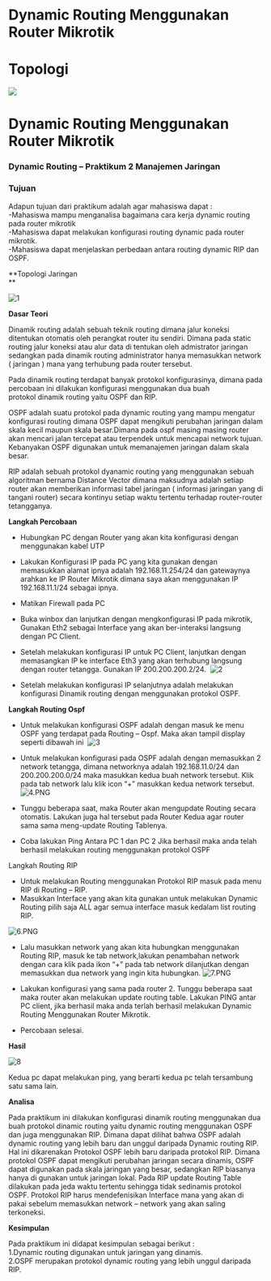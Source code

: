 # Dynamic Routing Menggunakan Router Mikrotik                                                                         




# Topologi
![](https://edosyam.wordpress.com/wp-content/uploads/2016/09/1.png?w=422)

Dynamic Routing Menggunakan Router Mikrotik
===========================================


### Dynamic Routing – Praktikum 2 Manajemen Jaringan

### Tujuan

Adapun tujuan dari praktikum adalah agar mahasiswa dapat :  
\-Mahasiswa mampu menganalisa bagaimana cara kerja dynamic routing pada router mikrotik  
\-Mahasiswa dapat melakukan konfigurasi routing dynamic pada router mikrotik.  
\-Mahasiswa dapat menjelaskan perbedaan antara routing dynamic RIP dan OSPF.

**Topologi Jaringan  
**

![1](https://edosyam.wordpress.com/wp-content/uploads/2016/09/1.png?w=300&h=202)

**Dasar Teori**

Dinamik routing adalah sebuah teknik routing dimana jalur koneksi ditentukan otomatis oleh perangkat router itu sendiri. Dimana pada static routing jalur koneksi atau alur data di tentukan oleh admistrator jaringan sedangkan pada dinamik routing administrator hanya memasukkan network ( jaringan ) mana yang terhubung pada router tersebut.

Pada dinamik routing terdapat banyak protokol konfigurasinya, dimana pada percobaan ini dilakukan konfigurasi menggunakan dua buah protokol dinamik routing yaitu OSPF dan RIP.

OSPF adalah suatu protokol pada dynamic routing yang mampu mengatur konfigurasi routing dimana OSPF dapat mengikuti perubahan jaringan dalam skala kecil maupun skala besar.Dimana pada ospf masing masing router akan mencari jalan tercepat atau terpendek untuk mencapai network tujuan. Kebanyakan OSPF digunakan untuk memanajemen jaringan dalam skala besar.

RIP adalah sebuah protokol dyanamic routing yang menggunakan sebuah algoritman bernama Distance Vector dimana maksudnya adalah setiap router akan memberikan informasi tabel jaringan ( informasi jaringan yang di tangani router) secara kontinyu setiap waktu tertentu terhadap router-router tetangganya.

**Langkah Percobaan**

*   Hubungkan PC dengan Router yang akan kita konfigurasi dengan menggunakan kabel UTP
*   Lakukan Konfigurasi IP pada PC yang kita gunakan dengan memasukkan alamat ipnya adalah 192.168.11.254/24 dan gatewaynya arahkan ke IP Router Mikrotik dimana saya akan menggunakan IP 192.168.11.1/24 sebagai ipnya.
*   Matikan Firewall pada PC
*   Buka winbox dan lanjutkan dengan mengkonfigurasi IP pada mikrotik, Gunakan Eth2 sebagai Interface yang akan ber-interaksi langsung dengan PC Client.

*   Setelah melakukan konfigurasi IP untuk PC Client, lanjutkan dengan memasangkan IP ke interface Eth3 yang akan terhubung langsung dengan router tetangga. Gunakan IP 200.200.200.2/24.
 ![2](https://edosyam.wordpress.com/wp-content/uploads/2016/10/2.png?w=640)

*   Setelah melakukan konfigurasi IP selanjutnya adalah melakukan konfigurasi Dinamik routing dengan menggunakan protokol OSPF.

**Langkah Routing Ospf**

*   Untuk melakukan konfigurasi OSPF adalah dengan masuk ke menu OSPF yang terdapat pada Routing – Ospf. Maka akan tampil display seperti dibawah ini 
![3](https://edosyam.wordpress.com/wp-content/uploads/2016/10/3.png?w=439&h=281)

*   Untuk melakukan konfigurasi pada OSPF adalah dengan memasukkan 2 network tetangga, dimana networknya adalah 192.168.11.0/24 dan 200.200.200.0/24 maka masukkan kedua buah network tersebut. Klik pada tab network lalu klik icon “+” masukkan kedua network tersebut.
![4.PNG](https://edosyam.wordpress.com/wp-content/uploads/2016/10/4.png?w=640)

*   Tunggu beberapa saat, maka Router akan mengupdate Routing secara otomatis. Lakukan juga hal tersebut pada Router Kedua agar router sama sama meng-update Routing Tablenya.
*   Coba lakukan Ping Antara PC 1 dan PC 2 Jika berhasil maka anda telah berhasil melakukan routing menggunakan protokol OSPF

Langkah Routing RIP

*   Untuk melakukan Routing menggunakan Protokol RIP masuk pada menu RIP di Routing – RIP.
*   Masukkan Interface yang akan kita gunakan untuk melakukan Dynamic Routing pilih saja ALL agar semua interface masuk kedalam list routing RIP.

![6.PNG](https://edosyam.wordpress.com/wp-content/uploads/2016/10/6.png?w=640)

*   Lalu masukkan network yang akan kita hubungkan menggunakan Routing RIP, masuk ke tab network,lakukan penambahan network dengan cara klik pada ikon “+” pada tab network dilanjutkan dengan memasukkan dua network yang ingin kita hubungkan.
![7.PNG](https://edosyam.wordpress.com/wp-content/uploads/2016/10/7.png?w=640)

*   Lakukan konfigurasi yang sama pada router 2. Tunggu beberapa saat maka router akan melakukan update routing table. Lakukan PING antar PC client, jika berhasil maka anda terlah berhasil melakukan Dynamic Routing Menggunakan Router Mikrotik.
*   Percobaan selesai.

**Hasil**

![8](https://edosyam.wordpress.com/wp-content/uploads/2016/10/8.png?w=300&h=153)

Kedua pc dapat melakukan ping, yang berarti kedua pc telah tersambung satu sama lain.

**Analisa**

Pada praktikum ini dilakukan konfigurasi dinamik routing menggunakan dua buah protokol dinamic routing yaitu dynamic routing menggunakan OSPF dan juga menggunakan RIP. Dimana dapat dilihat bahwa OSPF adalah dynamic routing yang lebih baru dan unggul daripada Dynamic routing RIP. Hal ini dikarenakan Protokol OSPF lebih baru daripada protokol RIP. Dimana protokol OSPF dapat mengikuti perubahan jaringan secara dinamis, OSPF dapat digunakan pada skala jaringan yang besar, sedangkan RIP biasanya hanya di gunakan untuk jaringan lokal. Pada RIP update Routing Table dilakukan pada jeda waktu tertentu sehingga tidak sedinamis protokol OSPF. Protokol RIP harus mendefenisikan Interface mana yang akan di pakai sebelum memasukkan network – network yang akan saling terkoneksi.

**Kesimpulan**

Pada praktikum ini didapat kesimpulan sebagai berikut :  
1.Dynamic routing digunakan untuk jaringan yang dinamis.  
2.OSPF merupakan protokol dynamic routing yang lebih unggul daripada RIP.


